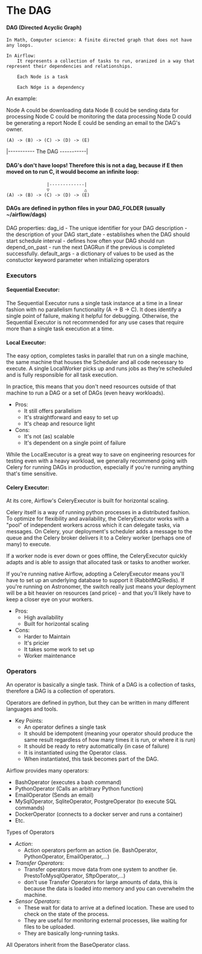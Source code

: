 # The DAG

#### DAG (Directed Acyclic Graph)

```
In Math, Computer science: A finite directed graph that does not have any loops.

In Airflow:
	It represents a collection of tasks to run, oranized in a way that represent their dependencies and relationships.

	Each Node is a task

	Each Ndge is a dependency
```



An example:

Node A could be downloading data
Node B could be sending data for processing
Node C could be monitoring the data processing
Node D could be generating a report
Node E could be sending an email to the DAG's owner.

```
(A) -> (B) -> (C) -> (D) -> (E)
```

   |----------- The DAG -----------|

#### DAG's don't have loops! Therefore this is not a dag, because if E then moved on to run C, it would become an infinite loop:

```text
               |-------------|
               ▽             △
(A) -> (B) -> (C) -> (D) -> (E)
```



#### DAGs are defined in python files in your DAG_FOLDER (usually ~/airflow/dags)

DAG properties:
dag_id - The unique identifier for your DAG
description - the description of your DAG
start_date - establishes when the DAG should start
schedule interval - defines how often your DAG should run
depend_on_past - run the next DAGRun if the previous is completed successfully.
default_args - a dictionary of values to be used as the constuctor keyword parameter when initializing operators


### Executors

#### Sequential Executor:

The Sequential Executor runs a single task instance at a time in a linear fashion with no parallelism functionality (A → B → C). It does identify a single point of failure, making it helpful for debugging. Otherwise, the Sequential Executor is not recommended for any use cases that require more than a single task execution at a time.


#### Local Executor: 

The easy option, completes tasks in parallel that run on a single machine, the same machine that houses the Scheduler and all code necessary to execute. A single LocalWorker picks up and runs jobs as they’re scheduled and is fully responsible for all task execution.

In practice, this means that you don't need resources outside of that machine to run a DAG or a set of DAGs (even heavy workloads).

- Pros:
    - It still offers parallelism 
    - It's straightforward and easy to set up
    - It's cheap and resource light
- Cons:
    - It's not (as) scalable
    - It's dependent on a single point of failure

While the LocalExecutor is a great way to save on engineering resources for testing even with a heavy workload, we generally recommend going with Celery for running DAGs in production, especially if you're running anything that's time sensitive.

#### Celery Executor:

At its core, Airflow's CeleryExecutor is built for horizontal scaling.

Celery itself is a way of running python processes in a distributed fashion. To optimize for flexibility and availability, the CeleryExecutor works with a "pool" of independent workers across which it can delegate tasks, via messages. On Celery, your deployment's scheduler adds a message to the queue and the Celery broker delivers it to a Celery worker (perhaps one of many) to execute.

If a worker node is ever down or goes offline, the CeleryExecutor quickly adapts and is able to assign that allocated task or tasks to another worker.

If you're running native Airflow, adopting a CeleryExecutor means you'll have to set up an underlying database to support it (RabbitMQ/Redis). If you're running on Astronomer, the switch really just means your deployment will be a bit heavier on resources (and price) - and that you'll likely have to keep a closer eye on your workers.

- Pros:
    - High availability
    - Built for horizontal scaling
- Cons:
    - Harder to Maintain
    - It's pricier
    - It takes some work to set up
    - Worker maintenance

### Operators

An operator is basically a single task. Think of a DAG is a collection of tasks, therefore a DAG is a collection of operators.

Operators are defined in python, but they can be written in many different languages and tools.

- Key Points:
    - An operator defines a single task
    - It should be idempotent (meaning your operator should produce the same result regardless of how many times it is run, or where it is run)
    - It should be ready to retry automatically (in case of failure)
    - It is instantiated using the Operator class.
    - When instantiated, this task becomes part of the DAG.


Airflow provides many operators:
- BashOperator (executes a bash command)
- PythonOperator (Calls an arbitrary Python function)
- EmailOperator (Sends an email)
- MySqlOperator, SqliteOperator, PostgreOperator (to execute SQL commands)
- DockerOperator (connects to a docker server and runs a container)
- Etc.

Types of Operators
- *Action*: 
    - Action operators perform an action (ie. BashOperator, PythonOperator, EmailOperator,...)
- *Transfer Operators*:
    - Transfer operators move data from one system to another (ie. PrestoToMysqlOperator, SftpOperator,...)
    - don't use Transfer Operators for large amounts of data, this is because the data is loaded into memory and you can overwhelm the machine.
- *Sensor Operators*: 
    - These wait for data to arrive at a defined location. These are used to check on the state of the process.
    - They are useful for monitoring external processes, like waiting for files to be uploaded.
    - They are basically long-running tasks.
    
All Operators inherit from the BaseOperator class. 




